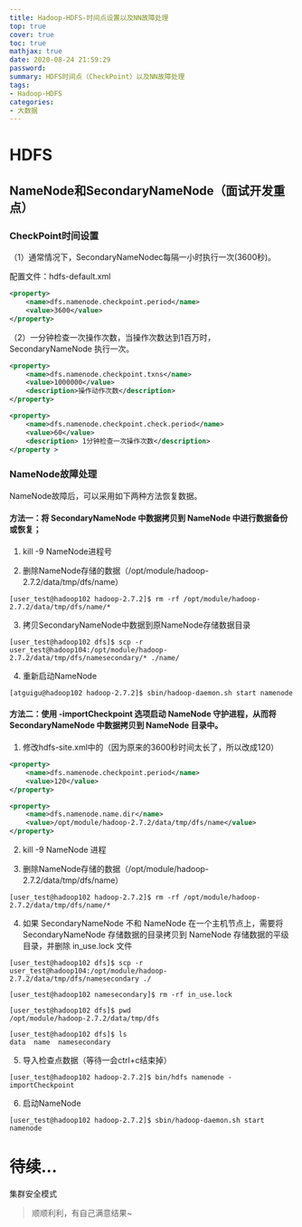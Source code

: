 ```yaml
---
title: Hadoop-HDFS-时间点设置以及NN故障处理
top: true
cover: true
toc: true
mathjax: true
date: 2020-08-24 21:59:29
password:
summary: HDFS时间点（CheckPoint）以及NN故障处理
tags:
- Hadoop-HDFS
categories:
- 大数据
---
```


# HDFS

## NameNode和SecondaryNameNode（面试开发重点）

### CheckPoint时间设置

（1）通常情况下，SecondaryNameNodec每隔一小时执行一次(3600秒)。

配置文件：hdfs-default.xml

```xml
<property>
	<name>dfs.namenode.checkpoint.period</name>
	<value>3600</value>
</property>
```

（2）一分钟检查一次操作次数，当操作次数达到1百万时，SecondaryNameNode 执行一次。

```xml
<property>
	<name>dfs.namenode.checkpoint.txns</name>
	<value>1000000</value>
	<description>操作动作次数</description>
</property>

<property>
	<name>dfs.namenode.checkpoint.check.period</name>
	<value>60</value>
	<description> 1分钟检查一次操作次数</description>
</property >
```

### NameNode故障处理

NameNode故障后，可以采用如下两种方法恢复数据。

#### 方法一：将 SecondaryNameNode 中数据拷贝到 NameNode 中进行数据备份或恢复；

1. kill -9 NameNode进程号

2. 删除NameNode存储的数据（/opt/module/hadoop-2.7.2/data/tmp/dfs/name）

```shell
[user_test@hadoop102 hadoop-2.7.2]$ rm -rf /opt/module/hadoop-2.7.2/data/tmp/dfs/name/*
```

3. 拷贝SecondaryNameNode中数据到原NameNode存储数据目录

```shell
[user_test@hadoop102 dfs]$ scp -r user_test@hadoop104:/opt/module/hadoop-2.7.2/data/tmp/dfs/namesecondary/* ./name/
```

4. 重新启动NameNode

```shell
[atguigu@hadoop102 hadoop-2.7.2]$ sbin/hadoop-daemon.sh start namenode
```

#### 方法二：使用 -importCheckpoint 选项启动 NameNode 守护进程，从而将 SecondaryNameNode 中数据拷贝到 NameNode 目录中。

1.	修改hdfs-site.xml中的（因为原来的3600秒时间太长了，所以改成120）

```xml
<property>
	<name>dfs.namenode.checkpoint.period</name>
	<value>120</value>
</property>

<property>
	<name>dfs.namenode.name.dir</name>
	<value>/opt/module/hadoop-2.7.2/data/tmp/dfs/name</value>
</property>
```

2.  kill -9 NameNode 进程

3.	删除NameNode存储的数据（/opt/module/hadoop-2.7.2/data/tmp/dfs/name）

```shell
[user_test@hadoop102 hadoop-2.7.2]$ rm -rf /opt/module/hadoop-2.7.2/data/tmp/dfs/name/*
```

4.	如果 SecondaryNameNode 不和 NameNode 在一个主机节点上，需要将 SecondaryNameNode 存储数据的目录拷贝到 NameNode 存储数据的平级目录，并删除 in_use.lock 文件

```shell
[user_test@hadoop102 dfs]$ scp -r user_test@hadoop104:/opt/module/hadoop-2.7.2/data/tmp/dfs/namesecondary ./

[user_test@hadoop102 namesecondary]$ rm -rf in_use.lock

[user_test@hadoop102 dfs]$ pwd
/opt/module/hadoop-2.7.2/data/tmp/dfs

[user_test@hadoop102 dfs]$ ls
data  name  namesecondary
```

5.	导入检查点数据（等待一会ctrl+c结束掉）

```shell
[user_test@hadoop102 hadoop-2.7.2]$ bin/hdfs namenode -importCheckpoint
```

6.	启动NameNode

```shell
[user_test@hadoop102 hadoop-2.7.2]$ sbin/hadoop-daemon.sh start namenode
```

# 待续...

集群安全模式

> 顺顺利利，有自己满意结果~